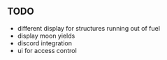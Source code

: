 ## TODO

- different display for structures running out of fuel
- display moon yields
- discord integration
- ui for access control
